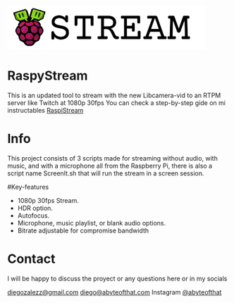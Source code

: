 ![aLogo RaspyStream](./assets/Logo.png)
# RaspyStream
This is an updated tool to stream with the new Libcamera-vid to an RTPM server like Twitch at 1080p 30fps
You can check a step-by-step gide on mi instructables <a href="https://www.instructables.com/RaspyStream/">RaspiStream </a>

# Info
This project consists of 3 scripts made for streaming without audio, with music, and with a microphone all from the Raspberry Pi, there is also a script name ScreenIt.sh that will run the stream in a screen session.

#Key-features
- 1080p 30fps Stream.
- HDR option.
- Autofocus.
- Microphone, music playlist, or blank audio options.
- Bitrate adjustable for compromise bandwidth 


# Contact
I will be happy to discuss the proyect or any questions here or in my socials

diegozalezz@gmail.com
diego@abyteofthat.com
Instagram <a href="https://www.instagram.com/abyteofthat/">@abyteofthat</a>

